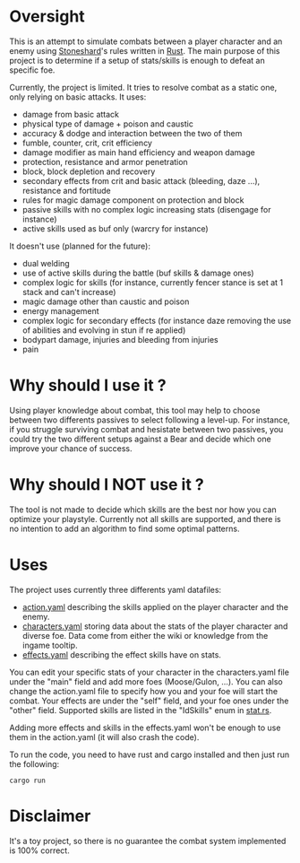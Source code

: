 # Oversight

This is an attempt to simulate combats between a player character and an enemy using [Stoneshard](https://stoneshard.com/)'s rules written in [Rust](https://www.rust-lang.org/). The main purpose of this project is to determine if a setup of stats/skills is enough to defeat an specific foe. 

Currently, the project is limited. It tries to resolve combat as a static one, only relying on basic attacks. It uses:

- damage from basic attack
- physical type of damage + poison and caustic
- accuracy & dodge and interaction between the two of them
- fumble, counter, crit, crit efficiency 
- damage modifier as main hand efficiency and weapon damage
- protection, resistance and armor penetration
- block, block depletion and recovery
- secondary effects from crit and basic attack (bleeding, daze ...), resistance and fortitude
- rules for magic damage component on protection and block
- passive skills with no complex logic increasing stats (disengage for instance)
- active skills used as buf only (warcry for instance)

It doesn't use (planned for the future):

- dual welding
- use of active skills during the battle (buf skills & damage ones)
- complex logic for skills (for instance, currently fencer stance is set at 1 stack and can't increase)
- magic damage other than caustic and poison
- energy management
- complex logic for secondary effects (for instance daze removing the use of abilities and evolving in stun if re applied)
- bodypart damage, injuries and bleeding from injuries
- pain

# Why should I use it ?

Using player knowledge about combat, this tool may help to choose between two differents passives to select following a level-up. For instance, if you struggle surviving combat and hesistate between two passives, you could try the two different setups against a Bear and decide which one improve your chance of success.

# Why should I NOT use it ?

The tool is not made to decide which skills are the best nor how you can optimize your playstyle. Currently not all skills are supported, and there is no intention to add an algorithm to find some optimal patterns.

# Uses

The project uses currently three differents yaml datafiles:

- [action.yaml](data/action.yaml) describing the skills applied on the player character and the enemy.
- [characters.yaml](data/characters.yaml) storing data about the stats of the player character and diverse foe. Data come from either the wiki or knowledge from the ingame tooltip.
- [effects.yaml](data/effects.yaml) describing the effect skills have on stats.

You can edit your specific stats of your character in the characters.yaml file under the "main" field and add more foes (Moose/Gulon, ...). You can also change the action.yaml file to specify how you and your foe will start the combat. Your effects are under the "self" field, and your foe ones under the "other" field. Supported skills are listed in the "IdSkills" enum in [stat.rs](src/stat.rs). 

Adding more effects and skills in the effects.yaml won't be enough to use them in the action.yaml (it will also crash the code).

To run the code, you need to have rust and cargo installed and then just run the following: 
```
cargo run
```

# Disclaimer

It's a toy project, so there is no guarantee the combat system implemented is 100% correct.